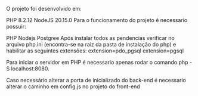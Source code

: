 O projeto foi desenvolvido em:

PHP 8.2.12
NodeJS 20.15.0
Para o funcionamento do projeto é necessario possuir:

PHP
Nodejs
Postgree
Após instalar todos as pendencias verificar no arquivo php.ini (encontra-se na raiz da pasta de instalação do php) e habilitar as seguintes extensões: extension=pdo_pgsql extension=pgsql

Para iniciar o servidor em PHP é necessario apenas rodar o comando php -S localhost:8080.

Caso necessário alterar a porta de inicializado do back-end é necessario alterar o caminho em config.js no projeto do front-end